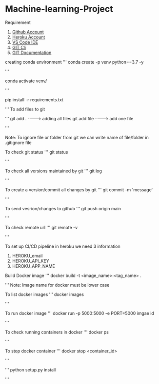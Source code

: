 # Machine-learning-Project
Requirement 

1. [Github Account](https://github.com)
2. [Heroku Account](https://dashboard.heroku.com/login)
3. [VS Code IDE](https://code.visualstudio.com/download)
4. [GIT Cli](https://git-scm.com/downloads)
5. [GIT Documentation](https://git-scm.com/docs/gittutorial)


creating conda environment
'''
conda create -p venv python==3.7 -y

'''

conda activate venv/


'''

pip install -r requirements.txt

'''
To add files to git

'''
git add . ----> adding all files
git add file ----> add one file

'''

Note: To ignore file or folder from git we can write name of file/folder in .gitignore file

To check git status 
'''
git status

'''

To check all versions maintained by git
'''
git log

'''

To create a version/commit all changes by git
'''
git commit -m 'message'

'''

To send vesrion/changes to github
'''
git push origin main

'''

To check remote url
'''
git remote -v

'''

To set up CI/CD pipeline in heroku we need 3 information

1. HEROKU_email
2. HEROKU_API_KEY
3. HEROKU_APP_NAME

Build Docker image
'''
docker build -t <image_name>:<tag_name> .

'''
Note: Image name for docker must be lower case

To list docker images
'''
docker images

'''

To run docker image
'''
docker run -p 5000:5000 -e PORT=5000 imgae id

'''

To check running containers in docker
'''
docker ps

'''

To stop docker container
'''
docker stop <container_id>

'''

'''
python setup.py install

'''